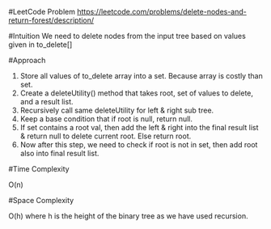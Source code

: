 #LeetCode Problem
https://leetcode.com/problems/delete-nodes-and-return-forest/description/

#Intuition
We need to delete nodes from the input tree based on values given in to_delete[]

#Approach
1. Store all values of to_delete array into a set. Because array is costly than set.
2. Create a deleteUtility() method that takes root, set of values to delete, and a result list.
3. Recursively call same deleteUtility for left & right sub tree.
4. Keep a base condition that if root is null, return null.
5. If set contains a root val, then add the left & right into the final result list & return null to delete current root. Else return root.
6. Now after this step, we need to check if root is not in set, then add root also into final result list.

#Time Complexity

O(n)

#Space Complexity

O(h) where h is the height of the binary tree as we have used recursion.